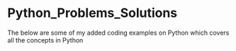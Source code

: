 # Python_Problems_Solutions
The below are some of my added coding examples on Python which covers all the concepts in Python
